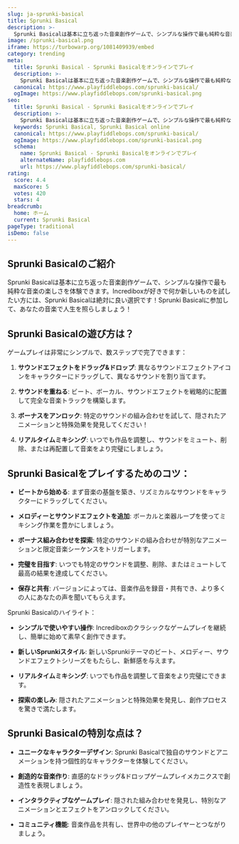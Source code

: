 ```yaml
---
slug: ja-sprunki-basical
title: Sprunki Basical
description: >-
  Sprunki Basicalは基本に立ち返った音楽創作ゲームで、シンプルな操作で最も純粋な音楽の楽しさを体験できます。Incrediboxが好きで何か新しいものを試したい方には、Sprunki Basicalは絶対に良い選択です！
image: /sprunki-basical.png
iframe: https://turbowarp.org/1081409939/embed
category: trending
meta:
  title: Sprunki Basical - Sprunki Basicalをオンラインでプレイ
  description: >-
    Sprunki Basicalは基本に立ち返った音楽創作ゲームで、シンプルな操作で最も純粋な音楽の楽しさを体験できます。Incrediboxが好きで何か新しいものを試したい方には、Sprunki Basicalは絶対に良い選択です！
  canonical: https://www.playfiddlebops.com/sprunki-basical/
  ogImage: https://www.playfiddlebops.com/sprunki-basical.png
seo:
  title: Sprunki Basical - Sprunki Basicalをオンラインでプレイ
  description: >-
    Sprunki Basicalは基本に立ち返った音楽創作ゲームで、シンプルな操作で最も純粋な音楽の楽しさを体験できます。Incrediboxが好きで何か新しいものを試したい方には、Sprunki Basicalは絶対に良い選択です！
  keywords: Sprunki Basical, Sprunki Basical online
  canonical: https://www.playfiddlebops.com/sprunki-basical/
  ogImage: https://www.playfiddlebops.com/sprunki-basical.png
  schema:
    name: Sprunki Basical - Sprunki Basicalをオンラインでプレイ
    alternateName: playfiddlebops.com
    url: https://www.playfiddlebops.com/sprunki-basical/
rating:
  score: 4.4
  maxScore: 5
  votes: 420
  stars: 4
breadcrumb:
  home: ホーム
  current: Sprunki Basical
pageType: traditional
isDemo: false
---
```


## Sprunki Basicalのご紹介

Sprunki Basicalは基本に立ち返った音楽創作ゲームで、シンプルな操作で最も純粋な音楽の楽しさを体験できます。Incrediboxが好きで何か新しいものを試したい方には、Sprunki Basicalは絶対に良い選択です！Sprunki Basicalに参加して、あなたの音楽で人生を照らしましょう！

## Sprunki Basicalの遊び方は？

ゲームプレイは非常にシンプルで、数ステップで完了できます：

1. **サウンドエフェクトをドラッグ&ドロップ**: 異なるサウンドエフェクトアイコンをキャラクターにドラッグして、異なるサウンドを割り当てます。

1. **サウンドを重ねる**: ビート、ボーカル、サウンドエフェクトを戦略的に配置して完全な音楽トラックを構築します。

1. **ボーナスをアンロック**: 特定のサウンドの組み合わせを試して、隠されたアニメーションと特殊効果を発見してください！

1. **リアルタイムミキシング**: いつでも作品を調整し、サウンドをミュート、削除、または再配置して音楽をより完璧にしましょう。

## Sprunki Basicalをプレイするためのコツ：

- **ビートから始める**: まず音楽の基盤を築き、リズミカルなサウンドをキャラクターにドラッグしてください。

- **メロディーとサウンドエフェクトを追加**: ボーカルと楽器ループを使ってミキシング作業を豊かにしましょう。

- **ボーナス組み合わせを探索**: 特定のサウンドの組み合わせが特別なアニメーションと限定音楽シーケンスをトリガーします。

- **完璧を目指す**: いつでも特定のサウンドを調整、削除、またはミュートして最高の結果を達成してください。

- **保存と共有**: バージョンによっては、音楽作品を録音・共有でき、より多くの人にあなたの声を聞いてもらえます。

Sprunki Basicalのハイライト：

- **シンプルで使いやすい操作**: Incrediboxのクラシックなゲームプレイを継続し、簡単に始めて素早く創作できます。

- **新しいSprunkiスタイル**: 新しいSprunkiテーマのビート、メロディー、サウンドエフェクトシリーズをもたらし、新鮮感を与えます。

- **リアルタイムミキシング**: いつでも作品を調整して音楽をより完璧にできます。

- **探索の楽しみ**: 隠されたアニメーションと特殊効果を発見し、創作プロセスを驚きで満たします。

## Sprunki Basicalの特別な点は？

- **ユニークなキャラクターデザイン**: Sprunki Basicalで独自のサウンドとアニメーションを持つ個性的なキャラクターを体験してください。

- **創造的な音楽作り**: 直感的なドラッグ&ドロップゲームプレイメカニクスで創造性を表現しましょう。

- **インタラクティブなゲームプレイ**: 隠された組み合わせを発見し、特別なアニメーションとエフェクトをアンロックしてください。

- **コミュニティ機能**: 音楽作品を共有し、世界中の他のプレイヤーとつながりましょう。